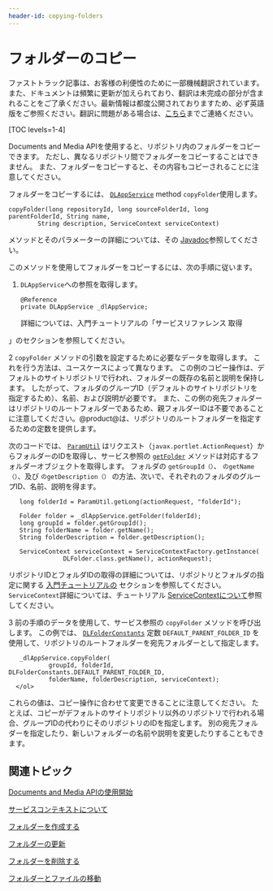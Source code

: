 ```yaml
---
header-id: copying-folders
---
```


# フォルダーのコピー

<p class="alert alert-info"><span class="wysiwyg-color-blue120">ファストトラック記事は、お客様の利便性のために一部機械翻訳されています。また、ドキュメントは頻繁に更新が加えられており、翻訳は未完成の部分が含まれることをご了承ください。最新情報は都度公開されておりますため、必ず英語版をご参照ください。翻訳に問題がある場合は、<a href="mailto:support-content-jp@liferay.com">こちら</a>までご連絡ください。</span></p>

[TOC levels=1-4]

Documents and Media APIを使用すると、リポジトリ内のフォルダーをコピーできます。 ただし、異なるリポジトリ間でフォルダーをコピーすることはできません。 また、フォルダーをコピーすると、その内容もコピーされることに注意してください。

フォルダーをコピーするには、 [`DLAppService`](@platform-ref@/7.1-latest/javadocs/portal-kernel/com/liferay/document/library/kernel/service/DLAppService.html) method `copyFolder`使用します。

    copyFolder(long repositoryId, long sourceFolderId, long parentFolderId, String name, 
            String description, ServiceContext serviceContext)

メソッドとそのパラメーターの詳細については、その [Javadoc](@platform-ref@/7.1-latest/javadocs/portal-kernel/com/liferay/document/library/kernel/service/DLAppService.html#copyFolder-long-long-long-java.lang.String-java.lang.String-com.liferay.portal.kernel.service.ServiceContext-)参照してください。

このメソッドを使用してフォルダーをコピーするには、次の手順に従います。

1.  `DLAppService`への参照を取得します。
   
        @Reference
        private DLAppService _dlAppService;

    詳細については、入門チュートリアルの「サービスリファレンス</a> 取得

」のセクションを参照してください。</p></li> 
   
   2  `copyFolder` メソッドの引数を設定するために必要なデータを取得します。 これを行う方法は、ユースケースによって異なります。 この例のコピー操作は、デフォルトのサイトリポジトリで行われ、フォルダーの既存の名前と説明を保持します。 したがって、フォルダのグループID（デフォルトのサイトリポジトリを指定するため）、名前、および説明が必要です。 また、この例の宛先フォルダーはリポジトリのルートフォルダーであるため、親フォルダーIDは不要であることに注意してください。@product@は、リポジトリのルートフォルダーを指定するための定数を提供します。
  
  次のコードでは、 [`ParamUtil`](@platform-ref@/7.1-latest/javadocs/portal-kernel/com/liferay/portal/kernel/util/ParamUtil.html) はリクエスト（`javax.portlet.ActionRequest`）からフォルダーのIDを取得し、サービス参照の [`getFolder`](/7.1-latest/javadocs/portal-kernel/com/liferay/document/library/kernel/service/DLAppService.html#getFolder-long-) メソッドは対応するフォルダーオブジェクトを取得します。 フォルダの `getGroupId（）`、 `のgetName（）`、及び `のgetDescription（）` の方法、次いで、それぞれのフォルダのグループID、名前、説明を得ます。
  
       long folderId = ParamUtil.getLong(actionRequest, "folderId");
      
       Folder folder = _dlAppService.getFolder(folderId);
       long groupId = folder.getGroupId();
       String folderName = folder.getName();
       String folderDescription = folder.getDescription();
      
       ServiceContext serviceContext = ServiceContextFactory.getInstance(
                   DLFolder.class.getName(), actionRequest);
      
  
  リポジトリIDとフォルダIDの取得の詳細については、リポジトリとフォルダの指定に関する [入門チュートリアルの](/docs/7-1/tutorials/-/knowledge_base/t/getting-started-with-the-documents-and-media-api) セクションを参照してください。 `ServiceContext`詳細については、チュートリアル [ServiceContextについて](/docs/7-1/tutorials/-/knowledge_base/t/understanding-servicecontext)参照してください。

3  前の手順のデータを使用して、サービス参照の `copyFolder` メソッドを呼び出します。 この例では、 [`DLFolderConstants`](@platform-ref@/7.1-latest/javadocs/portal-kernel/com/liferay/document/library/kernel/model/DLFolderConstants.html) 定数 `DEFAULT_PARENT_FOLDER_ID` を使用して、リポジトリのルートフォルダーを宛先フォルダーとして指定します。
  
       _dlAppService.copyFolder(
               groupId, folderId, DLFolderConstants.DEFAULT_PARENT_FOLDER_ID, 
               folderName, folderDescription, serviceContext);
      </ol> 

これらの値は、コピー操作に合わせて変更できることに注意してください。 たとえば、コピーがデフォルトのサイトリポジトリ以外のリポジトリで行われる場合、グループIDの代わりにそのリポジトリのIDを指定します。 別の宛先フォルダーを指定したり、新しいフォルダーの名前や説明を変更したりすることもできます。



## 関連トピック

[Documents and Media APIの使用開始](/docs/7-1/tutorials/-/knowledge_base/t/getting-started-with-the-documents-and-media-api)

[サービスコンテキストについて](/docs/7-1/tutorials/-/knowledge_base/t/understanding-servicecontext)

[フォルダーを作成する](/docs/7-1/tutorials/-/knowledge_base/t/creating-folders)

[フォルダーの更新](/docs/7-1/tutorials/-/knowledge_base/t/updating-folders)

[フォルダーを削除する](/docs/7-1/tutorials/-/knowledge_base/t/deleting-folders)

[フォルダーとファイルの移動](/docs/7-1/tutorials/-/knowledge_base/t/moving-folders-and-files)
